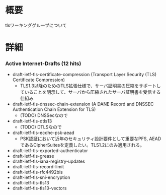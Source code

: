 # 概要
tlsワーキンググループについて

# 詳細
### Active Internet-Drafts (12 hits)

- draft-ietf-tls-certificate-compression (Transport Layer Security (TLS) Certificate Compression)
  - TLS1.3以降のためのTLS拡張仕様で、サーバ証明書の圧縮をサポートしていることを明示して、サーバから圧縮されたサーバ証明書を受信する仕組み
- draft-ietf-tls-dnssec-chain-extension (A DANE Record and DNSSEC Authentication Chain Extension for TLS)
  - (TODO) DNSSecなので
- draft-ietf-tls-dtls13
  - (TODO) DTLSなので
- draft-ietf-tls-ecdhe-psk-aead
  - PSK認証において近年のセキュリティ設計要件として重要なPFS, AEADであるCipherSuitesを定義したい。TLS1.2にのみ適用される。
- draft-ietf-tls-exported-authenticator
- draft-ietf-tls-grease
- draft-ietf-tls-iana-registry-updates
- draft-ietf-tls-record-limit
- draft-ietf-tls-rfc4492bis
- draft-ietf-tls-sni-encryption
- draft-ietf-tls-tls13
- draft-ietf-tls-tls13-vectors

